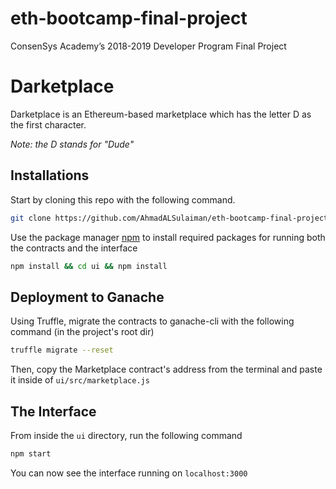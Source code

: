 # eth-bootcamp-final-project
ConsenSys Academy’s 2018-2019 Developer Program Final Project

# Darketplace

Darketplace is an Ethereum-based marketplace which has the letter D as the first character. 

*Note: the D stands for "Dude"*

## Installations

Start by cloning this repo with the following command.

```bash
git clone https://github.com/AhmadALSulaiman/eth-bootcamp-final-project.git && cd eth-bootcamp-final-project
```

Use the package manager [npm](https://www.npmjs.com/) to install required packages for running both the contracts and the interface


```bash
npm install && cd ui && npm install
```

## Deployment to Ganache
Using Truffle, migrate the contracts to ganache-cli with the following command (in the project's root dir)

```bash
truffle migrate --reset
```
Then, copy the Marketplace contract's address from the terminal and paste it inside of ```ui/src/marketplace.js```

## The Interface
From inside the ```ui``` directory, run the following command
```bash
npm start
```

You can now see the interface running on ```localhost:3000```
